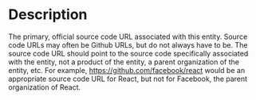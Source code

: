 # Description
The primary, official source code URL associated with this entity. Source code URLs may often be Github URLs, but do not always have to be. The source code URL should point to the source code specifically associated with the entity, not a product of the entity, a parent organization of the entity, etc. For example, https://github.com/facebook/react would be an appropriate source code URL for React, but not for Facebook, the parent organization of React.
